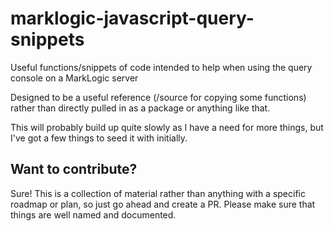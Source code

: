 # marklogic-javascript-query-snippets
Useful functions/snippets of code intended to help when using the query console on a MarkLogic server

Designed to be a useful reference (/source for copying some functions) rather than directly pulled in as a package or anything like that.

This will probably build up quite slowly as I have a need for more things, but I've got a few things to seed it with initially.

## Want to contribute?

Sure! This is a collection of material rather than anything with a specific roadmap or plan, so just go ahead and create a PR. Please make sure that things are well named and documented.